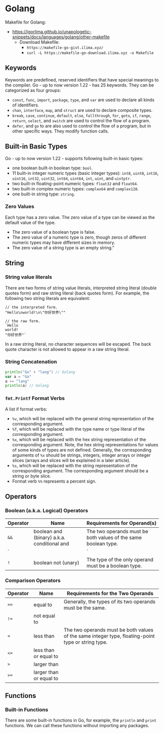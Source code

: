 # Golang

Makefile for Golang:
- https://igorlima.github.io/unapologetic-snippets/docs/languages/golang/other-makefile
  - Download Makefile:
    - `https://makefile-go-gist.ilima.xyz/`
    - `curl -L https://makefile-go-download.ilima.xyz -o Makefile`

## Keywords

Keywords are predefined, reserved identifiers that have special meanings to the
compiler. Go - up to now version 1.22 - has 25 keywords. They can be
categorized as four groups:

- `const`, `func`, `import`, `package`, `type`, and `var` are used to declare
  all kinds of identifiers.
- `chan`, `interface`, `map`, and `struct` are used to declare composite types.
- `break`, `case`, `continue`, `default`, `else`, `fallthrough`, `for`, `goto`,
  `if`, `range`, `return`, `select`, and `switch` are used to control the flow
  of a program.
- `defer`, and `go` to are also used to control the flow of a program, but in
  other specific ways. They modify function calls.

## Built-in Basic Types

Go - up to now version 1.22 - supports following built-in basic types:
- one boolean built-in boolean type: `bool`.
- 11 built-in integer numeric types (basic integer types): `int8`, `uint8`,
  `int16`, `uint16`, `int32`, `uint32`, `int64`, `uint64`, `int`, `uint`, and
  `uintptr`.
- two built-in floating-point numeric types: `float32` and `float64`.
- two built-in complex numeric types: `complex64` and `complex128`.
- one built-in string type: `string`.

### Zero Values

Each type has a zero value. The zero value of a type can be viewed as the
default value of the type.
- The zero value of a boolean type is false.
- The zero value of a numeric type is zero, though zeros of different numeric
  types may have different sizes in memory.
- The zero value of a string type is an empty string.”

## String

### String value literals

There are two forms of string value literals, interpreted string literal
(double quotes form) and raw string literal (back quotes form). For example,
the following two string literals are equivalent:

```
// the interpreted form.
"Hello\nworld!\n\"你好世界\""

// the raw form.
`Hello
world!
"你好世界"`
```

In a raw string literal, no character sequences will be escaped. The back quote
character is not allowed to appear in a raw string literal.

### String Concatenation

```go
println("Go" + "lang") // Golang
var a = "Go"
a += "lang"
println(a) // Golang
```

### `fmt.Printf` Format Verbs

A list if format verbs:
- `%v`, which will be replaced with the general string representation of the
  corresponding argument.
- `%T`, which will be replaced with the type name or type literal of the
  corresponding argument.
- `%x`, which will be replaced with the hex string representation of the
  corresponding argument.  Note, the hex string representations for values of
  some kinds of types are not defined.  Generally, the corresponding arguments
  of `%x` should be strings, integers, integer arrays or integer slices (arrays
  and slices will be explained in a later article).
- `%s`, which will be replaced with the string representation of the
  corresponding argument. The corresponding argument should be a string or byte
  slice.
- Format verb `%%` represents a percent sign.


## Operators

### Boolean (a.k.a. Logical) Operators

| Operator   | Name                                        | Requirements for Operand(s)                                    |
| ---------- | ------                                      | ------------------------------                                 |
| `&&`       | boolean and (binary) a.k.a. conditional and | The two operands must be both values of the same boolean type. |
| `||`       | boolean or (binary) a.k.a. conditional or   | The two operands must be both values of the same boolean type. |
| `!`        | boolean not (unary)                         | The type of the only operand must be a boolean type.           |

### Comparison Operators

| Operator | Name                    | Requirements for the Two Operands                                                                  |
| -------- | ------                  | ------------------------------                                                                     |
| `==`     | equal to                | Generally, the types of its two operands must be the same.                                         |
| `!=`     | not equal to            |                                                                                                    |
| `<`      | less than               | The two operands must be both values of the same integer type, floating-point type or string type. |
| `<=`     | less than or equal to   |                                                                                                    |
| `>`      | larger than             |                                                                                                    |
| `>=`     | larger than or equal to |                                                                                                    |

## Functions

### Built-in Functions

There are some built-in functions in Go, for example, the `println` and `print`
functions. We can call these functions without importing any packages.


